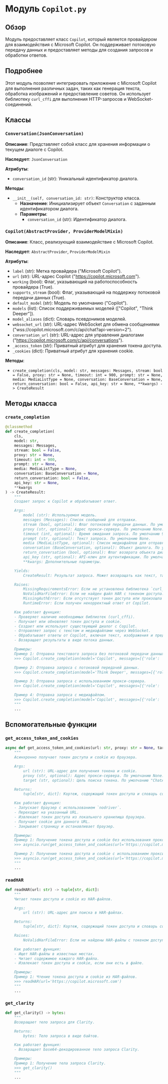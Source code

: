 # Модуль `Copilot.py`

## Обзор

Модуль предоставляет класс `Copilot`, который является провайдером для взаимодействия с Microsoft Copilot. Он поддерживает потоковую передачу данных и предоставляет методы для создания запросов и обработки ответов.

## Подробнее

Этот модуль позволяет интегрировать приложение с Microsoft Copilot для выполнения различных задач, таких как генерация текста, обработка изображений и предоставление советов. Он использует библиотеку `curl_cffi` для выполнения HTTP-запросов и WebSocket-соединений.

## Классы

### `Conversation(JsonConversation)`

**Описание**: Представляет собой класс для хранения информации о текущем диалоге с Copilot.

**Наследует**: `JsonConversation`

**Атрибуты**:
- `conversation_id` (str): Уникальный идентификатор диалога.

**Методы**:
- `__init__(self, conversation_id: str)`: Конструктор класса.
    - **Назначение**: Инициализирует объект `Conversation` с заданным идентификатором диалога.
    - **Параметры**:
        - `conversation_id` (str): Идентификатор диалога.

### `Copilot(AbstractProvider, ProviderModelMixin)`

**Описание**: Класс, реализующий взаимодействие с Microsoft Copilot.

**Наследует**: `AbstractProvider`, `ProviderModelMixin`

**Атрибуты**:
- `label` (str): Метка провайдера ("Microsoft Copilot").
- `url` (str): URL-адрес Copilot ("https://copilot.microsoft.com").
- `working` (bool): Флаг, указывающий на работоспособность провайдера (True).
- `supports_stream` (bool): Флаг, указывающий на поддержку потоковой передачи данных (True).
- `default_model` (str): Модель по умолчанию ("Copilot").
- `models` (list): Список поддерживаемых моделей (["Copilot", "Think Deeper"]).
- `model_aliases` (dict): Словарь псевдонимов моделей.
- `websocket_url` (str): URL-адрес WebSocket для обмена сообщениями ("wss://copilot.microsoft.com/c/api/chat?api-version=2").
- `conversation_url` (str): URL-адрес для управления диалогами ("https://copilot.microsoft.com/c/api/conversations").
- `_access_token` (str): Приватный атрибут для хранения токена доступа.
- `_cookies` (dict): Приватный атрибут для хранения cookie.

**Методы**:
- `create_completion(cls, model: str, messages: Messages, stream: bool = False, proxy: str = None, timeout: int = 900, prompt: str = None, media: MediaListType = None, conversation: BaseConversation = None, return_conversation: bool = False, api_key: str = None, **kwargs) -> CreateResult`

## Методы класса

### `create_completion`

```python
@classmethod
def create_completion(
    cls,
    model: str,
    messages: Messages,
    stream: bool = False,
    proxy: str = None,
    timeout: int = 900,
    prompt: str = None,
    media: MediaListType = None,
    conversation: BaseConversation = None,
    return_conversation: bool = False,
    api_key: str = None,
    **kwargs
) -> CreateResult:
    """
    Создает запрос к Copilot и обрабатывает ответ.

    Args:
        model (str): Используемая модель.
        messages (Messages): Список сообщений для отправки.
        stream (bool, optional): Флаг потоковой передачи данных. По умолчанию False.
        proxy (str, optional): Адрес прокси-сервера. По умолчанию None.
        timeout (int, optional): Время ожидания запроса. По умолчанию 900.
        prompt (str, optional): Текст запроса. По умолчанию None.
        media (MediaListType, optional): Список медиафайлов для отправки. По умолчанию None.
        conversation (BaseConversation, optional): Объект диалога. По умолчанию None.
        return_conversation (bool, optional): Флаг возврата объекта диалога. По умолчанию False.
        api_key (str, optional): API-ключ для аутентификации. По умолчанию None.
        **kwargs: Дополнительные параметры.

    Yields:
        CreateResult: Результат запроса. Может возвращать как текст, так и медиа-контент.

    Raises:
        MissingRequirementsError: Если не установлена библиотека `curl_cffi`.
        NoValidHarFileError: Если не найден файл HAR с токеном доступа.
        MissingAuthError: Если отсутствует токен доступа или произошла ошибка аутентификации.
        RuntimeError: Если получен некорректный ответ от Copilot.

    Как работает функция:
    - Проверяет наличие необходимых библиотек (curl_cffi).
    - Получает или обновляет токен доступа и cookie.
    - Создает или использует существующий диалог с Copilot.
    - Отправляет запрос с текстом и медиафайлами через WebSocket.
    - Обрабатывает ответы от Copilot, включая текст, изображения и предложения.
    - Возвращает результаты в виде потока данных.

    Примеры:
    Пример 1: Отправка текстового запроса без потоковой передачи данных.
    >>> Copilot.create_completion(model='Copilot', messages=[{'role': 'user', 'content': 'Hello'}])

    Пример 2: Отправка запроса с потоковой передачей данных.
    >>> Copilot.create_completion(model='Think Deeper', messages=[{'role': 'user', 'content': 'Tell me a story'}], stream=True)

    Пример 3: Отправка запроса с использованием прокси-сервера.
    >>> Copilot.create_completion(model='Copilot', messages=[{'role': 'user', 'content': 'What is the weather today?'}], proxy='http://proxy.example.com:8080')

    Пример 4: Отправка запроса с медиафайлом.
    >>> Copilot.create_completion(model='Copilot', messages=[{'role': 'user', 'content': 'Describe this image'}], media=[{'type': 'image', 'data': b'...'}]
    """
    ...
```

## Вспомогательные функции

### `get_access_token_and_cookies`

```python
async def get_access_token_and_cookies(url: str, proxy: str = None, target: str = "ChatAI") -> tuple[str, dict]:
    """
    Асинхронно получает токен доступа и cookie из браузера.

    Args:
        url (str): URL-адрес для получения токена и cookie.
        proxy (str, optional): Адрес прокси-сервера. По умолчанию None.
        target (str, optional): Цель поиска токена. По умолчанию "ChatAI".

    Returns:
        tuple[str, dict]: Кортеж, содержащий токен доступа и словарь cookie.

    Как работает функция:
    - Запускает браузер с использованием `nodriver`.
    - Переходит на указанный URL.
    - Извлекает токен доступа из локального хранилища браузера.
    - Получает cookie для данного URL.
    - Закрывает страницу и останавливает браузер.

    Примеры:
    Пример 1: Получение токена доступа и cookie без использования прокси.
    >>> asyncio.run(get_access_token_and_cookies(url='https://copilot.microsoft.com'))

    Пример 2: Получение токена доступа и cookie с использованием прокси.
    >>> asyncio.run(get_access_token_and_cookies(url='https://copilot.microsoft.com', proxy='http://proxy.example.com:8080'))
    """
    ...
```

### `readHAR`

```python
def readHAR(url: str) -> tuple[str, dict]:
    """
    Читает токен доступа и cookie из HAR-файлов.

    Args:
        url (str): URL-адрес для поиска в HAR-файлах.

    Returns:
        tuple[str, dict]: Кортеж, содержащий токен доступа и словарь cookie.

    Raises:
        NoValidHarFileError: Если не найдены HAR-файлы с токеном доступа.

    Как работает функция:
    - Ищет HAR-файлы в известных местах.
    - Читает содержимое каждого HAR-файла.
    - Извлекает токен доступа и cookie, если они есть в файле.

    Примеры:
    Пример 1: Чтение токена доступа и cookie из HAR-файлов.
    >>> readHAR(url='https://copilot.microsoft.com')
    """
    ...
```

### `get_clarity`

```python
def get_clarity() -> bytes:
    """
    Возвращает тело запроса для Clarity.

    Returns:
        bytes: Тело запроса в виде байтов.

    Как работает функция:
    - Возвращает base64-декодированное тело запроса Clarity.

    Примеры:
    Пример 1: Получение тела запроса Clarity.
    >>> get_clarity()
    """
    ...